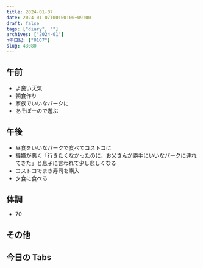 ```yaml
---
title: 2024-01-07
date: 2024-01-07T00:00:00+09:00
draft: false
tags: ["diary", ""]
archives: ["2024-01"]
n年日記: ["0107"]
slug: 43080
---
```


## 午前

- よ良い天気
- 朝食作り
- 家族でいいなパークに
- あそぼーので遊ぶ

## 午後

- 昼食をいいなパークで食べてコストコに
- 機嫌が悪く「行きたくなかったのに、お父さんが勝手にいいなパークに連れてきた」と息子に言われて少し悲しくなる
- コストコでまき寿司を購入
- 夕食に食べる

## 体調

- 70

## その他

## 今日の Tabs
